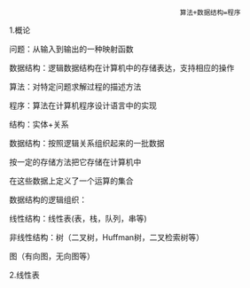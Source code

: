                                               算法+数据结构=程序

1.概论

问题：从输入到输出的一种映射函数

数据结构：逻辑数据结构在计算机中的存储表达，支持相应的操作

算法：对特定问题求解过程的描述方法

程序：算法在计算机程序设计语言中的实现 

结构：实体+关系

数据结构：按照逻辑关系组织起来的一批数据

按一定的存储方法把它存储在计算机中

在这些数据上定义了一个运算的集合

数据结构的逻辑组织：

线性结构：线性表(表，栈，队列，串等)

非线性结构：树（二叉树，Huffman树，二叉检索树等）

图（有向图，无向图等）

2.线性表




















